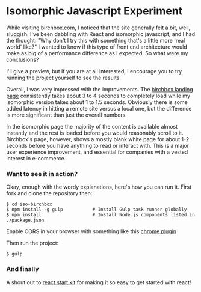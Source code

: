 # Isomorphic Javascript Experiment

While visiting birchbox.com, I noticed that the site generally felt a bit, well, sluggish. I've been dabbling with React and isomorphic javascript, and I had the thought: "Why don't I try this with something that's a little more 'real world' like?" I wanted to know if this type of front end architecture would make as big of a performance difference as I expected. So what were my conclusions? 

I'll give a preview, but if you are at all interested, I encourage you to try running the project yourself to see the results.

Overall, I was very impressed with the improvements. The [birchbox landing page](https://www.birchbox.com/men/shop) consistently takes about 3 to 4 seconds to completely load while my isomorphic version takes about 1 to 1.5 seconds. Obviously there is some added latency in hitting a remote site versus a local one, but the difference is more significant than just the overall numbers.

In the isomorphic page the majority of the content is available almost instantly and the rest is loaded before you would reasonably scroll to it. Birchbox's page, however, shows a mostly blank white page for about 1-2 seconds before you have anything to read or interact with. This is a major user experience improvement, and essential for companies with a vested interest in e-commerce.

### Want to see it in action?

Okay, enough with the wordy explanations, here's how you can run it. First fork and clone the repository then:

```shell
$ cd iso-birchbox
$ npm install -g gulp           # Install Gulp task runner globally
$ npm install                   # Install Node.js components listed in ./package.json
```

Enable CORS in your browser with something like this [chrome plugin](https://chrome.google.com/webstore/detail/allow-control-allow-origi/nlfbmbojpeacfghkpbjhddihlkkiljbi?hl=en)

Then run the project:

```shell
$ gulp
```
### And finally

A shout out to [react start kit](http://demo.reactstarterkit.com/) for making it so easy to get started with react!
